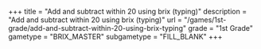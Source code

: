 +++
title = "Add and subtract within 20 using brix (typing)"
description = "Add and subtract within 20 using brix (typing)"
url = "/games/1st-grade/add-and-subtract-within-20-using-brix-typing"
grade = "1st Grade"
gametype = "BRIX_MASTER"
subgametype = "FILL_BLANK"
+++